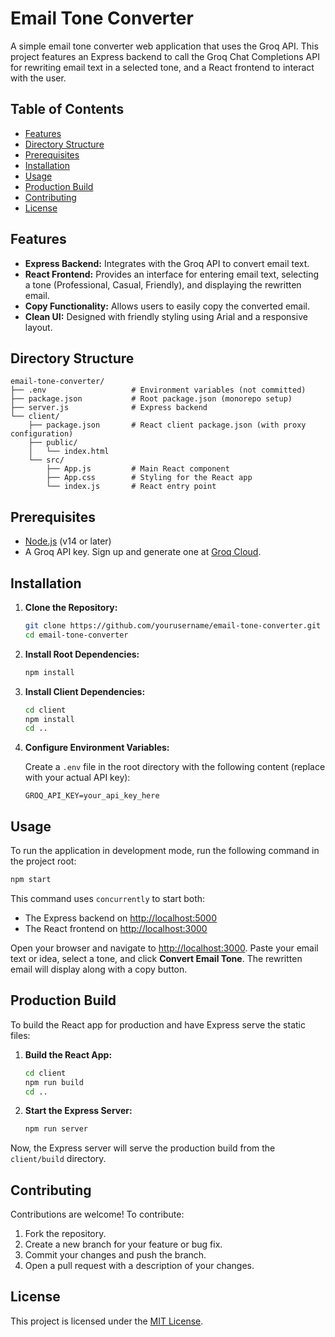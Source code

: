 # Email Tone Converter

A simple email tone converter web application that uses the Groq API. This project features an Express backend to call the Groq Chat Completions API for rewriting email text in a selected tone, and a React frontend to interact with the user.

## Table of Contents

- [Features](#features)
- [Directory Structure](#directory-structure)
- [Prerequisites](#prerequisites)
- [Installation](#installation)
- [Usage](#usage)
- [Production Build](#production-build)
- [Contributing](#contributing)
- [License](#license)

## Features

- **Express Backend:** Integrates with the Groq API to convert email text.
- **React Frontend:** Provides an interface for entering email text, selecting a tone (Professional, Casual, Friendly), and displaying the rewritten email.
- **Copy Functionality:** Allows users to easily copy the converted email.
- **Clean UI:** Designed with friendly styling using Arial and a responsive layout.

## Directory Structure

```
email-tone-converter/
├── .env                   # Environment variables (not committed)
├── package.json           # Root package.json (monorepo setup)
├── server.js              # Express backend
└── client/
    ├── package.json       # React client package.json (with proxy configuration)
    ├── public/
    │   └── index.html
    └── src/
        ├── App.js         # Main React component
        ├── App.css        # Styling for the React app
        └── index.js       # React entry point
```

## Prerequisites

- [Node.js](https://nodejs.org/) (v14 or later)
- A Groq API key. Sign up and generate one at [Groq Cloud](https://console.groq.com).

## Installation

1. **Clone the Repository:**

   ```bash
   git clone https://github.com/yourusername/email-tone-converter.git
   cd email-tone-converter
   ```

2. **Install Root Dependencies:**

   ```bash
   npm install
   ```

3. **Install Client Dependencies:**

   ```bash
   cd client
   npm install
   cd ..
   ```

4. **Configure Environment Variables:**

   Create a `.env` file in the root directory with the following content (replace with your actual API key):

   ```env
   GROQ_API_KEY=your_api_key_here
   ```

## Usage

To run the application in development mode, run the following command in the project root:

```bash
npm start
```

This command uses `concurrently` to start both:

- The Express backend on [http://localhost:5000](http://localhost:5000)
- The React frontend on [http://localhost:3000](http://localhost:3000)

Open your browser and navigate to [http://localhost:3000](http://localhost:3000). Paste your email text or idea, select a tone, and click **Convert Email Tone**. The rewritten email will display along with a copy button.

## Production Build

To build the React app for production and have Express serve the static files:

1. **Build the React App:**

   ```bash
   cd client
   npm run build
   cd ..
   ```

2. **Start the Express Server:**

   ```bash
   npm run server
   ```

Now, the Express server will serve the production build from the `client/build` directory.

## Contributing

Contributions are welcome! To contribute:

1. Fork the repository.
2. Create a new branch for your feature or bug fix.
3. Commit your changes and push the branch.
4. Open a pull request with a description of your changes.

## License

This project is licensed under the [MIT License](LICENSE).
